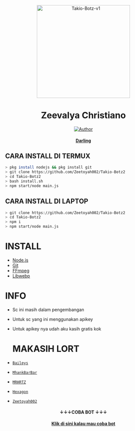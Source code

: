 
<div align="center">
<img src="https://telegra.ph/file/6edf2d0cab53049f4f1eb.jpg" alt="Takio-Botz-v1" width="300" />

# Zeevalya Christiano

>
>
>
</div>
<p align="center">
  <a href="https://github.com/Zeetoyah002"><img title="Author" src="https://img.shields.io/badge/Author-Zeetoyah002-red.svg?style=for-the-badge&logo=github" /></a>
  <h4 align="center">
  <a href="https://wa.me/6285755007597">Darling</a>
<h4 align="center">
</h4>
</p>

## CARA INSTALL DI TERMUX
```bash
> pkg install nodejs && pkg install git
> git clone https://github.com/Zeetoyah002/Takio-Botz2
> cd Takio-Botz2
> bash install.sh
> npm start/node main.js
```
## CARA INSTALL DI LAPTOP
```bash
> git clone https://github.com/Zeetoyah002/Takio-Botz2
> cd Takio-Botz2
> npm i
> npm start/node main.js
```

# INSTALL
* [Node.js](https://nodejs.org/en/)
* [Git](https://git-scm.com/downloads)
* [FFmpeg](https://github.com/BtbN/FFmpeg-Builds/releases/download/autobuild-2020-12-08-13-03/ffmpeg-n4.3.1-26-gca55240b8c-win64-gpl-4.3.zip)
* [Libwebp](https://developers.google.com/speed/webp/download)

# INFO

* Sc ini masih dalam pengembangan
* Untuk sc yang ini menggunakan apikey
* Untuk apikey nya udah aku kasih gratis kok

  # MAKASIH LORT
* [`Baileys`](https://github.com/adiwajshing/Baileys)
* [`MhankBarBar`](https://github.com/MhankBarBar)
* [`MRHRTZ`](https://github.com/MRHRTZ)
* [`Hexagon`](https://github.com/Hexagonz/SELF-HX )
* [`Zeetoyah002`](https://github.com/Zeetoyah002/Takio-Botz2)
  

<h4 align="center">
  ↓↓↓COBA BOT ↓↓↓
<h4 align="center">
<a href="https://wa.me/6282132810481">Klik di sini kalau mau coba bot</a>

